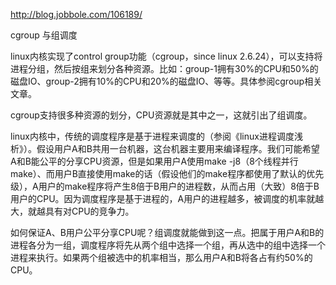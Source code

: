 http://blog.jobbole.com/106189/

cgroup 与组调度

linux内核实现了control group功能（cgroup，since linux 2.6.24），可以支持将进程分组，然后按组来划分各种资源。比如：group-1拥有30%的CPU和50%的磁盘IO、group-2拥有10%的CPU和20%的磁盘IO、等等。具体参阅cgroup相关文章。

cgroup支持很多种资源的划分，CPU资源就是其中之一，这就引出了组调度。

linux内核中，传统的调度程序是基于进程来调度的（参阅《linux进程调度浅析》）。假设用户A和B共用一台机器，这台机器主要用来编译程序。我们可能希望A和B能公平的分享CPU资源，但是如果用户A使用make -j8（8个线程并行make）、而用户B直接使用make的话（假设他们的make程序都使用了默认的优先级），A用户的make程序将产生8倍于B用户的进程数，从而占用（大致）8倍于B用户的CPU。因为调度程序是基于进程的，A用户的进程越多，被调度的机率就越大，就越具有对CPU的竞争力。

如何保证A、B用户公平分享CPU呢？组调度就能做到这一点。把属于用户A和B的进程各分为一组，调度程序将先从两个组中选择一个组，再从选中的组中选择一个进程来执行。如果两个组被选中的机率相当，那么用户A和B将各占有约50%的CPU。

